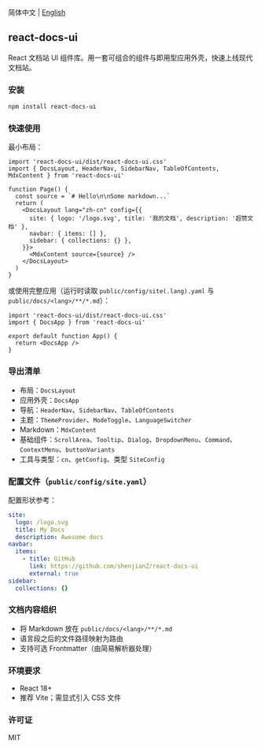 简体中文 | [English](README.md)

## react-docs-ui

React 文档站 UI 组件库。用一套可组合的组件与即用型应用外壳，快速上线现代文档站。

### 安装
```bash
npm install react-docs-ui
```

### 快速使用
最小布局：
```tsx
import 'react-docs-ui/dist/react-docs-ui.css'
import { DocsLayout, HeaderNav, SidebarNav, TableOfContents, MdxContent } from 'react-docs-ui'

function Page() {
  const source = `# Hello\n\nSome markdown...`
  return (
    <DocsLayout lang="zh-cn" config={{
      site: { logo: '/logo.svg', title: '我的文档', description: '超赞文档' },
      navbar: { items: [] },
      sidebar: { collections: {} },
    }}>
      <MdxContent source={source} />
    </DocsLayout>
  )
}
```

或使用完整应用（运行时读取 `public/config/site(.lang).yaml` 与 `public/docs/<lang>/**/*.md`）：
```tsx
import 'react-docs-ui/dist/react-docs-ui.css'
import { DocsApp } from 'react-docs-ui'

export default function App() {
  return <DocsApp />
}
```

### 导出清单
- 布局：`DocsLayout`
- 应用外壳：`DocsApp`
- 导航：`HeaderNav`、`SidebarNav`、`TableOfContents`
- 主题：`ThemeProvider`、`ModeToggle`、`LanguageSwitcher`
- Markdown：`MdxContent`
- 基础组件：`ScrollArea`、`Tooltip`、`Dialog`、`DropdownMenu`、`Command`、`ContextMenu`、`buttonVariants`
- 工具与类型：`cn`、`getConfig`、类型 `SiteConfig`

### 配置文件（`public/config/site.yaml`）
配置形状参考：
```yaml
site:
  logo: /logo.svg
  title: My Docs
  description: Awesome docs
navbar:
  items:
    - title: GitHub
      link: https://github.com/shenjianZ/react-docs-ui
      external: true
sidebar:
  collections: {}
```

### 文档内容组织
- 将 Markdown 放在 `public/docs/<lang>/**/*.md`
- 语言段之后的文件路径映射为路由
- 支持可选 Frontmatter（由简易解析器处理）

### 环境要求
- React 18+
- 推荐 Vite；需显式引入 CSS 文件

### 许可证
MIT
